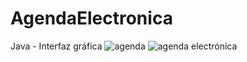 # AgendaElectronica
Java - Interfaz gráfica
![agenda](https://github.com/cracka07/AgendaElectr-nica-/assets/39442992/d9572d26-f832-4c24-9c35-ec7807dc5fb0)
![agenda electrónica](https://github.com/cracka07/AgendaElectr-nica-/assets/39442992/26df83a2-df50-48a3-bd49-67482420fb8f)
